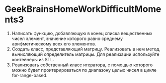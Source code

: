 # GeekBrainsHomeWorkDifficultMoments3

1. Написать функцию, добавляющую в конец списка вещественных чисел элемент, значение которого равно среднему арифметическому всех его элементов.
2. Создать класс, представляющий матрицу. Реализовать в нем метод, вычисляющий определитель матрицы. Для реализации используйте контейнеры из STL.
3. Реализовать собственный класс итератора, с помощью которого можно будет проитерироваться по диапазону целых чисел в цикле for-range-based.
